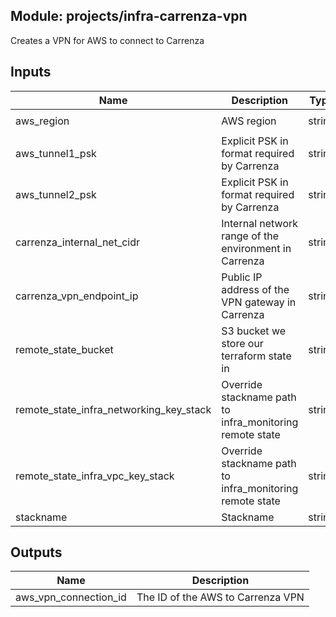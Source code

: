 ## Module: projects/infra-carrenza-vpn

Creates a VPN for AWS to connect to Carrenza


## Inputs

| Name | Description | Type | Default | Required |
|------|-------------|:----:|:-----:|:-----:|
| aws_region | AWS region | string | `eu-west-1` | no |
| aws_tunnel1_psk | Explicit PSK in format required by Carrenza | string | - | yes |
| aws_tunnel2_psk | Explicit PSK in format required by Carrenza | string | - | yes |
| carrenza_internal_net_cidr | Internal network range of the environment in Carrenza | string | - | yes |
| carrenza_vpn_endpoint_ip | Public IP address of the VPN gateway in Carrenza | string | - | yes |
| remote_state_bucket | S3 bucket we store our terraform state in | string | - | yes |
| remote_state_infra_networking_key_stack | Override stackname path to infra_monitoring remote state | string | `` | no |
| remote_state_infra_vpc_key_stack | Override stackname path to infra_monitoring remote state | string | `` | no |
| stackname | Stackname | string | `` | no |

## Outputs

| Name | Description |
|------|-------------|
| aws_vpn_connection_id | The ID of the AWS to Carrenza VPN |

